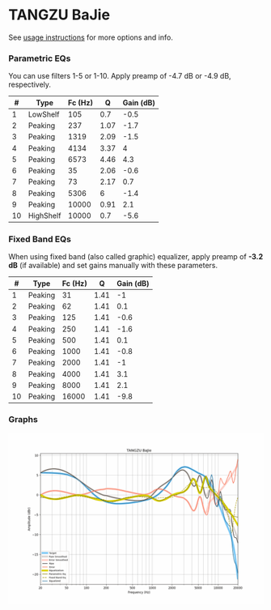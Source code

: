 # TANGZU BaJie
See [usage instructions](https://github.com/jaakkopasanen/AutoEq#usage) for more options and info.

### Parametric EQs
You can use filters 1-5 or 1-10. Apply preamp of -4.7 dB or -4.9 dB, respectively.

|   # | Type      |   Fc (Hz) |    Q |   Gain (dB) |
|-----|-----------|-----------|------|-------------|
|   1 | LowShelf  |       105 | 0.7  |        -0.5 |
|   2 | Peaking   |       237 | 1.07 |        -1.7 |
|   3 | Peaking   |      1319 | 2.09 |        -1.5 |
|   4 | Peaking   |      4134 | 3.37 |         4   |
|   5 | Peaking   |      6573 | 4.46 |         4.3 |
|   6 | Peaking   |        35 | 2.06 |        -0.6 |
|   7 | Peaking   |        73 | 2.17 |         0.7 |
|   8 | Peaking   |      5306 | 6    |        -1.4 |
|   9 | Peaking   |     10000 | 0.91 |         2.1 |
|  10 | HighShelf |     10000 | 0.7  |        -5.6 |

### Fixed Band EQs
When using fixed band (also called graphic) equalizer, apply preamp of **-3.2 dB** (if available) and set gains manually with these parameters.

|   # | Type    |   Fc (Hz) |    Q |   Gain (dB) |
|-----|---------|-----------|------|-------------|
|   1 | Peaking |        31 | 1.41 |        -1   |
|   2 | Peaking |        62 | 1.41 |         0.1 |
|   3 | Peaking |       125 | 1.41 |        -0.6 |
|   4 | Peaking |       250 | 1.41 |        -1.6 |
|   5 | Peaking |       500 | 1.41 |         0.1 |
|   6 | Peaking |      1000 | 1.41 |        -0.8 |
|   7 | Peaking |      2000 | 1.41 |        -1   |
|   8 | Peaking |      4000 | 1.41 |         3.1 |
|   9 | Peaking |      8000 | 1.41 |         2.1 |
|  10 | Peaking |     16000 | 1.41 |        -9.8 |

### Graphs
![](./TANGZU%20BaJie.png)
